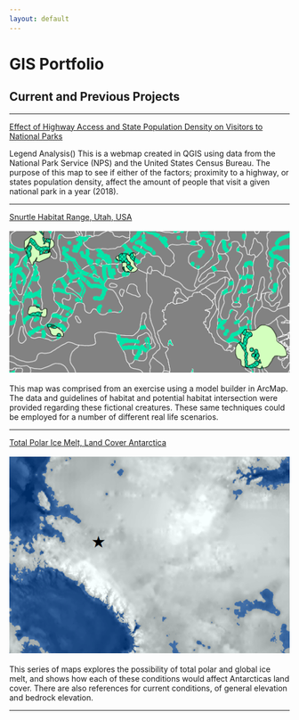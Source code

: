 ```yaml
---
layout: default
---
```


# GIS Portfolio
## Current and Previous Projects
---
 [Effect of Highway Access and State Population Density on Visitors to National Parks](/projects/index.html)
 
 
 Legend
 Analysis()
 This is a webmap created in QGIS using data from the National Park Service (NPS) and the United States Census Bureau. The purpose of this map to see if either of the factors; proximity to a highway, or states population density, affect the amount of people that visit a given national park in a year (2018).
 
 
---
[Snurtle Habitat Range, Utah, USA](/projects/project1) <br><br>
[<img src="images/map1_ofawesomeness.png?raw=true"/>](projects/Lab6_Part2.pdf) <br><br>
This map was comprised from an exercise using a model builder in ArcMap. The data and guidelines of habitat and potential habitat intersection were provided regarding these fictional creatures. These same techniques could be employed for a number of different real life scenarios.

---

[Total Polar Ice Melt, Land Cover Antarctica](projects/project2)<br><br>
[<img src="images/map2_antarctica.png?raw=true"/>](projects/AntarcticaMaps.pdf) <br><br>
This series of maps explores the possibility of total polar and global ice melt, and shows how each of these conditions would affect Antarcticas land cover. There are also references for current conditions, of general elevation and bedrock elevation.

---

